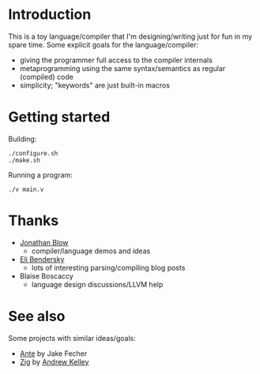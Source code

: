 Introduction
============

This is a toy language/compiler that I'm designing/writing just for fun
in my spare time. Some explicit goals for the language/compiler:

 - giving the programmer full access to the compiler internals
 - metaprogramming using the same syntax/semantics as regular (compiled)
   code
 - simplicity; "keywords" are just built-in macros


Getting started
===============

Building:

    ./configure.sh
    ./make.sh

Running a program:

    ./v main.v


Thanks
======

- [Jonathan Blow](https://twitter.com/Jonathan_Blow)
    - compiler/language demos and ideas
- [Eli Bendersky](https://twitter.com/elibendersky)
    - lots of interesting parsing/compiling blog posts
- Blaise Boscaccy
    - language design discussions/LLVM help


See also
========

Some projects with similar ideas/goals:

 - [Ante](https://github.com/jfecher/ante) by Jake Fecher
 - [Zig](http://ziglang.org/) by [Andrew Kelley](https://twitter.com/andy_kelley)

